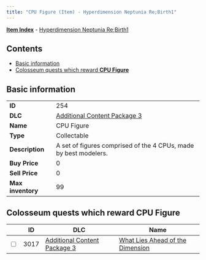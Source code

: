 ```yaml
---
title: "CPU Figure (Item) - Hyperdimension Neptunia Re;Birth1"
---
```


[**Item Index**](/neptunia/rb1/item/index.html) - [Hyperdimension Neptunia Re;Birth1](/neptunia/rb1)

## Contents

- [Basic information](#basic-information)
- [Colosseum quests which reward **CPU Figure**](#colosseum-quests-which-reward-cpu-figure)

## Basic information

|   |   |
| -- | -- |
| **ID** | 254 |
| **DLC** | [Additional Content Package 3](/neptunia/rb1/dlc/12-pack3.html) |
| **Name** | CPU Figure |
| **Type** | Collectable |
| **Description** | A set of figures comprised of the 4 CPUs, made by best modelers. |
| **Buy Price** | 0 |
| **Sell Price** | 0 |
| **Max inventory** | 99 |


## Colosseum quests which reward **CPU Figure**

|    | ID | DLC | Name |
| -- | -- | --- | ---- |
| <input type="checkbox" id="rb1-colosseum-12-3017" class="trackbox" /> | 3017 | [Additional Content Package 3](/neptunia/rb1/dlc/12-pack3.html) | [What Lies Ahead of the Dimension](/neptunia/rb1/colosseum/12-3017-what-lies-ahead-of-the-dimension.html) |
